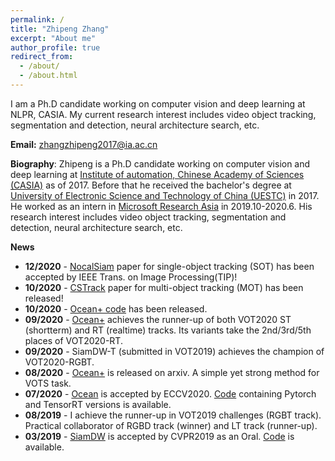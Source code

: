 ```yaml
---
permalink: /
title: "Zhipeng Zhang"
excerpt: "About me"
author_profile: true
redirect_from: 
  - /about/
  - /about.html
---
```


I am a Ph.D candidate working on computer vision and deep learning at NLPR, CASIA. My current research interest includes video object tracking, segmentation and detection, neural architecture search, etc.

**Email:** zhangzhipeng2017@ia.ac.cn <br/>

**Biography**: Zhipeng is a Ph.D candidate working on computer vision and deep learning at [Institute of automation, Chinese Academy of Sciences (CASIA)](http://www.ia.cas.cn/) as of 2017. Before that he received the bachelor's degree at [University of Electronic Science and Technology of China (UESTC)](https://www.uestc.edu.cn/) in 2017. He worked as an intern in [Microsoft Research Asia](https://www.msra.cn/) in 2019.10-2020.6. His research interest includes video object tracking, segmentation and detection, neural architecture search, etc.

**News**
- **12/2020** - [NocalSiam](https://ieeexplore.ieee.org/search/searchresult.jsp?newsearch=true&queryText=Nocal-Siam:%20Refining%20Visual%20Features%20and%20Response%20with%20Advanced%20Non-local%20Blocks%20for%20Real-time%20Siamese%20Tracking) paper for single-object tracking (SOT) has been accepted by IEEE Trans. on Image Processing(TIP)!
- **10/2020** - [CSTrack](https://arxiv.org/pdf/2010.12138.pdf) paper for multi-object tracking (MOT) has been released!
- **10/2020** - [Ocean+ code](https://github.com/JudasDie/SOTS) has been released. 
- **09/2020** - [Ocean+](https://arxiv.org/abs/2008.02745) achieves the runner-up of both VOT2020 ST (shortterm) and RT (realtime) tracks. Its variants take the 2nd/3rd/5th places of VOT2020-RT. 
- **09/2020** - SiamDW-T (submitted in VOT2019) achieves the champion of VOT2020-RGBT.
- **08/2020** - [Ocean+](https://arxiv.org/abs/2008.02745) is released on arxiv. A simple yet strong method for VOTS task.
- **07/2020** - [Ocean](https://arxiv.org/abs/2006.10721) is accepted by ECCV2020. [Code](https://github.com/researchmm/TracKit) containing Pytorch and TensorRT versions is available.
- **08/2019** - I achieve the runner-up in VOT2019 challenges (RGBT track). Practical collaborator of RGBD track (winner) and LT track (runner-up).
- **03/2019** - [SiamDW](https://openaccess.thecvf.com/content_CVPR_2019/papers/Zhang_Deeper_and_Wider_Siamese_Networks_for_Real-Time_Visual_Tracking_CVPR_2019_paper.pdf) is accepted by CVPR2019 as an Oral. [Code](https://github.com/researchmm/TracKit) is available.



